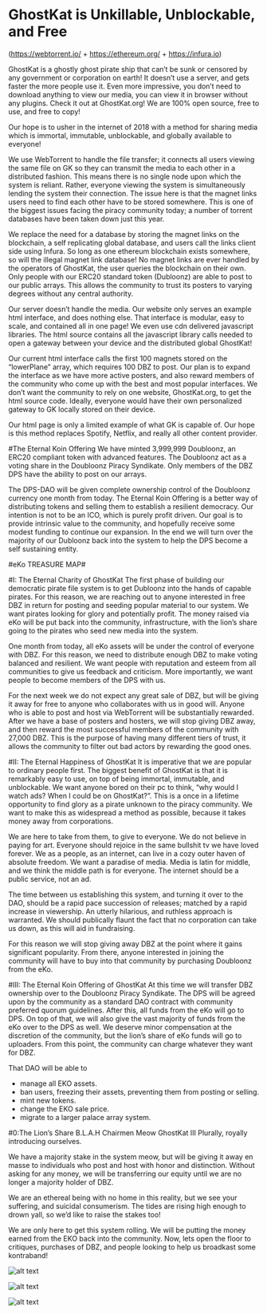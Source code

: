 # GhostKat is Unkillable, Unblockable, and Free 
(https://webtorrent.io/ + https://ethereum.org/ + https://infura.io)


GhostKat is a ghostly ghost pirate ship that can’t be sunk or censored by any government or corporation on earth! It doesn’t use a server, and gets faster the more people use it. Even more impressive, you don’t need to download anything to view our media, you can view it in browser without any plugins. Check it out at GhostKat.org! We are 100% open source, free to use, and free to copy!

Our hope is to usher in the internet of 2018 with a method for sharing media which is immortal, immutable, unblockable, and globally available to everyone!

We use WebTorrent to handle the file transfer; it connects all users viewing the same file on GK so they can transmit the media to each other in a distributed fashion. This means there is no single node upon which the system is reliant. Rather, everyone viewing the system is simultaneously lending the system their connection. The issue here is that the magnet links users need to find each other have to be stored somewhere. This is one of the biggest issues facing the piracy community today; a number of torrent databases have been taken down just this year.

We replace the need for a database by storing the magnet links on the blockchain, a self replicating global database, and users call the links client side using Infura. So long as one ethereum blockchain exists somewhere, so will the illegal magnet link database! No magnet links are ever handled by the operators of GhostKat, the user queries the blockchain on their own. Only people with our ERC20 standard token (Dubloonz) are able to post to our public arrays. This allows the community to trust its posters to varying degrees without any central authority. 

 Our server doesn’t handle the media. Our website only serves an example html interface, and does nothing else. That interface is modular, easy to scale, and contained all in one page! We even use cdn delivered javascript libraries. The html source contains all the javascript library calls needed to open a gateway between your device and the distributed global GhostKat!

Our current html interface calls the first 100 magnets stored on the “lowerPlane” array, which requires 100 DBZ to post. Our plan is to expand the interface as we have more active posters, and also reward members of the community who come up with the best and most popular interfaces. We don’t want the community to rely on one website, GhostKat.org, to get the html source code. Ideally, everyone would have their own personalized gateway to GK locally stored on their device.

Our html page is only a limited example of what GK is capable of.
Our hope is this method replaces Spotify, Netflix, and really all other content provider.

#The Eternal Koin Offering
We have minted 3,999,999 Doubloonz, an ERC20 compliant token with advanced features.
The Doubloonz act as a voting share in the Doubloonz Piracy Syndikate.
Only members of the DBZ DPS have the ability to post on our arrays.

The DPS-DAO will be given complete ownership control of the Doubloonz currency one month from today. The Eternal Koin Offering is a better way of distributing tokens and selling them to establish a resilient democracy. Our intention is not to be an ICO, which is purely profit driven. Our goal is to provide intrinsic value to the community, and hopefully receive some modest funding to continue our expansion. In the end we will turn over the majority of our Dubloonz back into the system to help the DPS become a self sustaining entity.

#eKo TREASURE MAP#

#I: The Eternal Charity of GhostKat
The first phase of building our democratic pirate file system is to get Dubloonz into the hands of capable pirates. For this reason, we are reaching out to anyone interested in free DBZ in return for posting and seeding popular material to our system. We want pirates looking for glory and potentially profit. The money raised via eKo will be put back into the community, infrastructure, with the lion’s share going to the pirates who seed new media into the system.

One month from today, all eKo assets will be under the control of everyone with DBZ. For this reason, we need to distribute enough DBZ to make voting balanced and resilient. We want people with reputation and esteem from all communities to give us feedback and criticism. More importantly, we want people to become members of the DPS with us. 

For the next week we do not expect any great sale of DBZ, but will be giving it away for free to anyone who collaborates with us in good will. Anyone who is able to post and host via WebTorrent will be substantially rewarded. After we have a base of posters and hosters, we will stop giving DBZ away, and then reward the most successful members of the community with 27,000 DBZ. This is the purpose of having many different tiers of trust, it allows the community to filter out bad actors by rewarding the good ones. 

#II: The Eternal Happiness of GhostKat
It is imperative that we are popular to ordinary people first. The biggest benefit of GhostKat is that it is remarkably easy to use, on top of being immortal, immutable, and unblockable. We want anyone bored on their pc to think, “why would I watch ads? When I could be on GhostKat?”. This is a once in a lifetime opportunity to find glory as a pirate unknown to the piracy community. We want to make this as widespread a method as possible, because it takes money away from corporations. 

We are here to take from them, to give to everyone. We do not believe in paying for art. Everyone should rejoice in the same bullshit tv we have loved forever. We as a people, as an internet, can live in a cozy outer haven of absolute freedom. We want a paradise of media. Media is latin for middle, and we think the middle path is for everyone. The internet should be a public service, not an ad.

The time between us establishing this system, and turning it over to the DAO, should be a rapid pace succession of releases; matched by a rapid increase in viewership. An utterly hilarious, and ruthless approach is warranted. We should publically flaunt the fact that no corporation can take us down, as this will aid in fundraising.

For this reason we will stop giving away DBZ at the point where it gains significant popularity. From there, anyone interested in joining the community will have to buy into that community by purchasing Doubloonz from the eKo.

#III: The Eternal Koin Offering of GhostKat
At this time we will transfer DBZ ownership over to the Doubloonz Piracy Syndikate. The DPS will be agreed upon by the community as a standard DAO contract with community preferred quorum guidelines. After this, all funds from the eKo will go to DPS. On top of that, we will also give the vast majority of funds from the eKo over to the DPS as well. We deserve minor compensation at the discretion of the community, but the lion’s share of eKo funds will go to uploaders. From this point, the community can charge whatever they want for DBZ.

That DAO will be able to 
* manage all EKO assets.
* ban users, freezing their assets, preventing them from posting or selling.
* mint new tokens.
* change the EKO sale price.
* migrate to a larger palace array system.

#0:The Lion’s Share
B.L.A.H Chairmen Meow GhostKat III
Plurally, royally introducing ourselves.

We have a majority stake in the system meow, but will be giving it away en masse to individuals who post and host with honor and distinction. Without asking for any money, we will be transferring our equity until we are no longer a majority holder of DBZ.

We are an ethereal being with no home in this reality, but we see your suffering, and suicidal consumerism. The tides are rising high enough to drown  yall, so we’d like to raise the stakes too!

We are only here to get this system rolling. We will be putting the money earned from the EKO back into the community. Now, lets open the floor to critiques, purchases of DBZ, and people looking to help us broadkast some kontraband!

![alt text](https://webtorrent.io/img/WebTorrent.png "WebTorrent")

![alt text](http://website-thumbnails.informer.com/thumbnails/280x202/i/infura.io.png "INFURA")

![alt text](https://upload.wikimedia.org/wikipedia/commons/thumb/b/b7/ETHEREUM-YOUTUBE-PROFILE-PIC.png/240px-ETHEREUM-YOUTUBE-PROFILE-PIC.png "Ethereum")
